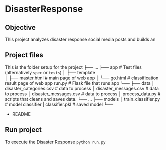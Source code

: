 # DisasterResponse

## Objective
This project analyzes disaster response social media posts and builds an

## Project files
This is the folder setup for the project
├── ...
├── app                    # Test files (alternatively `spec` or `tests`)
│   ├── template              
  │   ├── master.html         # main page of web app
  │   └── go.html             # classification result page of web app
    run.py                    # Flask file that runs app
└── 
├── data
│   disaster_categories.csv  # data to process 
│   disaster_messages.csv    # data to process
│   disaster_messages.csv    # data to process
│   process_data.py          # scripts that cleans and saves data.
└── ...
├── models
│   train_classifier.py      # model classifier
|   classifier.pkl           # saved model 
└──
- README

## Run project
To execute the Disaster Response
`python run.py`

